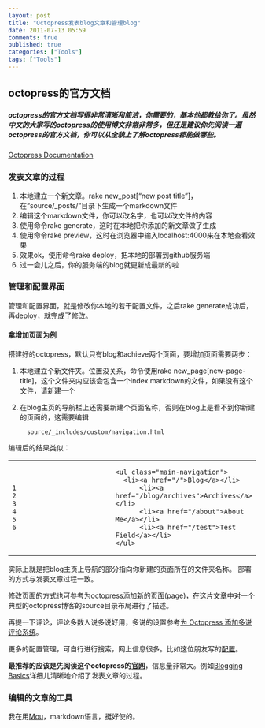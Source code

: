 ```yaml
---
layout: post
title: "Octopress发表blog文章和管理blog"
date: 2011-07-13 05:59
comments: true
published: true
categories: ["Tools"]
tags: ["Tools"]
---
```

## octopress的官方文档

##### octopress的官方文档写得非常清晰和简洁，你需要的，基本他都教给你了。虽然中文的大家写的octopress的使用博文非常非常多，但还是建议你先阅读一遍octopress的官方文档，你可以从全貌上了解octopress都能做哪些。

[Octopress Documentation](http://octopress.org/docs/)

### 发表文章的过程

1.  本地建立一个新文章。rake new\_post\[“new post
    title”\]，在“source/\_posts/”目录下生成一个markdown文件
2.  编辑这个markdown文件，你可以改名字，也可以改文件的内容
3.  使用命令rake generate，这时在本地把你添加的新文章做了生成
4.  使用命令rake
    preview，这时在浏览器中输入localhost:4000来在本地查看效果
5.  效果ok，使用命令rake deploy，把本地的部署到github服务端
6.  过一会儿之后，你的服务端的blog就更新成最新的啦

### 管理和配置界面

管理和配置界面，就是修改你本地的若干配置文件，之后rake
generate成功后，再deploy，就完成了修改。

#### 拿增加页面为例

搭建好的octopress，默认只有blog和achieve两个页面，要增加页面需要两步：

1.  本地建立个新文件夹。位置没关系，命令使用rake
    new\_page\[new-page-title\]，这个文件夹内应该会包含一个index.markdown的文件，如果没有这个文件，请新建一个

2.  在blog主页的导航栏上还需要新建个页面名称，否则在blog上是看不到你新建的页面的，这需要编辑

    `  source/_includes/custom/navigation.html`

编辑后的结果类似：

<table>
<colgroup>
<col style="width: 50%" />
<col style="width: 50%" />
</colgroup>
<tbody>
<tr class="odd">
<td class="gutter"><pre class="line-numbers"><code>1
2
3
4
5
6</code></pre></td>
<td class="code"><pre><code>&lt;ul class=&quot;main-navigation&quot;&gt;
  &lt;li&gt;&lt;a href=&quot;/&quot;&gt;Blog&lt;/a&gt;&lt;/li&gt;
      &lt;li&gt;&lt;a href=&quot;/blog/archives&quot;&gt;Archives&lt;/a&gt;&lt;/li&gt;
      &lt;li&gt;&lt;a href=&quot;/about&quot;&gt;About Me&lt;/a&gt;&lt;/li&gt;
      &lt;li&gt;&lt;a href=&quot;/test&quot;&gt;Test Field&lt;/a&gt;&lt;/li&gt;
&lt;/ul&gt;   </code></pre></td>
</tr>
</tbody>
</table>

实际上就是把blog主页上导航的部分指向你新建的页面所在的文件夹名称。
部署的方式与发表文章过程一致。

修改页面的方式也可参考[为octopress添加新的页面(page)](http://icodeit.org/2013/01/add-new-page-to-octopress/)，在这片文章中对一个典型的octopress博客的source目录布局进行了描述。

再提一下评论，评论多数人说多说好用，多说的设置参考[为 Octopress
添加多说评论系统](http://ihavanna.org/internet/2013-02/add-duoshuo-commemt-system-into-octopress.html)。

更多的配置管理，可自行进行搜索，网上信息很多。比如这位朋友写的[配置](http://www.yanjiuyanjiu.com/blog/20130402/)。

**最推荐的应该是先阅读这个octopress的[官网](http://octopress.org)**，信息量非常大。例如[Blogging
Basics](http://octopress.org/docs/blogging/)详细儿清晰地介绍了发表文章的过程。

### 编辑的文章的工具

我在用[Mou](http://mouapp.com)，markdown语言，挺好使的。


